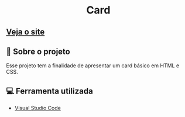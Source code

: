 <h1 align="center">Card</h1>


<h2><a href="http://127.0.0.1:5500/index.html">Veja o site</a></h2>

## 📄 Sobre o projeto

Esse projeto tem a finalidade de apresentar um card básico em HTML e CSS.

## 💻 Ferramenta utilizada
- [Visual Studio Code](https://code.visualstudio.com/)

